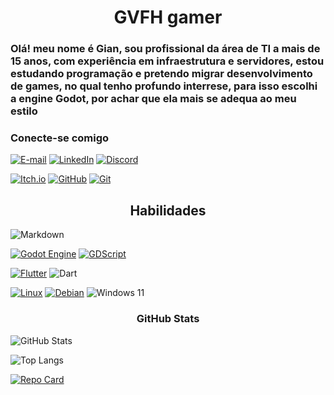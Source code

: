 # <center> GVFH gamer

### Olá! meu nome é Gian, sou profissional da área de TI a mais de 15 anos, com experiência em infraestrutura e servidores, estou estudando programação e pretendo migrar desenvolvimento de games, no qual tenho profundo interrese, para isso escolhi a engine Godot, por achar que ela mais se adequa ao meu estilo


### Conecte-se comigo

[![E-mail](https://img.shields.io/badge/-Email-000?style=for-the-badge&logo=microsoft-outlook&logoColor=E94D5F)](mailto:gvfh_gamer@varesi.com.br)
[![LinkedIn](https://img.shields.io/badge/LinkedIn-0077B5?style=for-the-badge&logo=linkedin&logoColor=white)](https://www.linkedin.com/in/giancarlo-varesi-filho-70876752/)
[![Discord](https://img.shields.io/badge/Discord-7289DA?style=for-the-badge&logo=discord&logoColor=black)](https://discord.com/channels/@Gian_Varesi/)

[![Itch.io](https://img.shields.io/badge/Itch.io-FA5C5C?style=for-the-badge&logo=itchdotio&logoColor=white)](https://gvfh.itch.io/)
[![GitHub](https://img.shields.io/badge/GitHub-100000?style=for-the-badge&logo=github&logoColor=white)](https://github.com/gvfh-gamer)
[![Git](https://img.shields.io/badge/Git-000?style=for-the-badge&logo=git&logoColor=E94D5F)](https://git-scm.com/doc)

## <center> Habilidades

![Markdown](https://img.shields.io/badge/Markdown-000?style=for-the-badge&logo=markdown)

[![Godot Engine](https://img.shields.io/badge/GODOT-%23FFFFFF.svg?style=for-the-badge&logo=godot-engine)](https://godotengine.org/download/archive/)
[![GDScript](https://img.shields.io/badge/GDScript-%2374267B.svg?style=for-the-badge&logo=godotengine&logoColor=white)](https://docs.godotengine.org/pt-br/4.x/tutorials/scripting/gdscript/gdscript_basics.html)

[![Flutter](https://img.shields.io/badge/Flutter-02569B?style=for-the-badge&logo=flutter&logoColor=white)](https://docs.flutter.dev/get-started/install)
![Dart](https://img.shields.io/badge/Dart-0175C2?style=for-the-badge&logo=dart&logoColor=white)



[![Linux](https://img.shields.io/badge/Linux-000?style=for-the-badge&logo=linux&logoColor=FCC624)](https://www.linux.org)
[![Debian](https://img.shields.io/badge/Debian-D70A53?style=for-the-badge&logo=debian&logoColor=white)](https://www.debian.org/CD/http-ftp/#mirrors)
![Windows 11](https://img.shields.io/badge/Windows%2011-%230079d5.svg?style=for-the-badge&logo=Windows%2011&logoColor=white)


### <center> GitHub Stats

![GitHub Stats](https://github-readme-stats.vercel.app/api?username=gvfh-gamer&theme=blue-green)


![Top Langs](https://github-readme-stats-git-masterrstaa-rickstaa.vercel.app/api/top-langs/?username=gvfh-gamer&theme=blue-green)



[![Repo Card](https://github-readme-stats.vercel.app/api/pin/?username=gvfh-gamer&repo=gvfh-gamer&theme=blue-green)](https://github.com/gvfh-gamer/gvfh-gamer)



